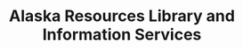 ---
layout: repo
title: "Alaska Resources Library and Information Services"
id: 4
permalink: repos/4/
---